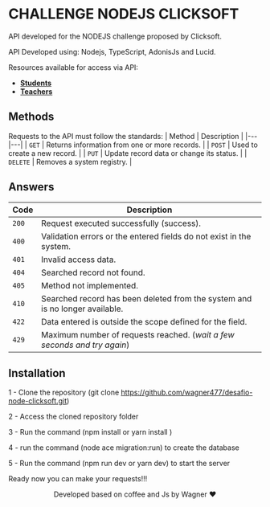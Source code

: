 # CHALLENGE NODEJS CLICKSOFT

API developed for the NODEJS challenge proposed by Clicksoft.

API Developed using: Nodejs, TypeScript, AdonisJs and Lucid.

Resources available for access via API:
* [**Students**](#reference/api/students)
* [**Teachers**](#reference/api/teachers)


## Methods
Requests to the API must follow the standards:
| Method | Description |
|---|---|
| `GET` | Returns information from one or more records. |
| `POST` | Used to create a new record. |
| `PUT` | Update record data or change its status. |
| `DELETE` | Removes a system registry. |

## Answers
| Code | Description |
|---|---|
| `200` | Request executed successfully (success).|
| `400` | Validation errors or the entered fields do not exist in the system.|
| `401` | Invalid access data.|
| `404` | Searched record not found.|
| `405` | Method not implemented.|
| `410` | Searched record has been deleted from the system and is no longer available.|
| `422` | Data entered is outside the scope defined for the field.|
| `429` | Maximum number of requests reached. (*wait a few seconds and try again*)|

## Installation

1 - Clone the repository (git clone https://github.com/wagner477/desafio-node-clicksoft.git)

2 - Access the cloned repository folder

3 - Run the command (npm install or yarn install )

4 - run the command (node ​​ace migration:run) to create the database

5 - Run the command (npm run dev or yarn dev) to start the server

Ready now you can make your requests!!!

<center> Developed based on coffee and Js by Wagner ❤ </center>